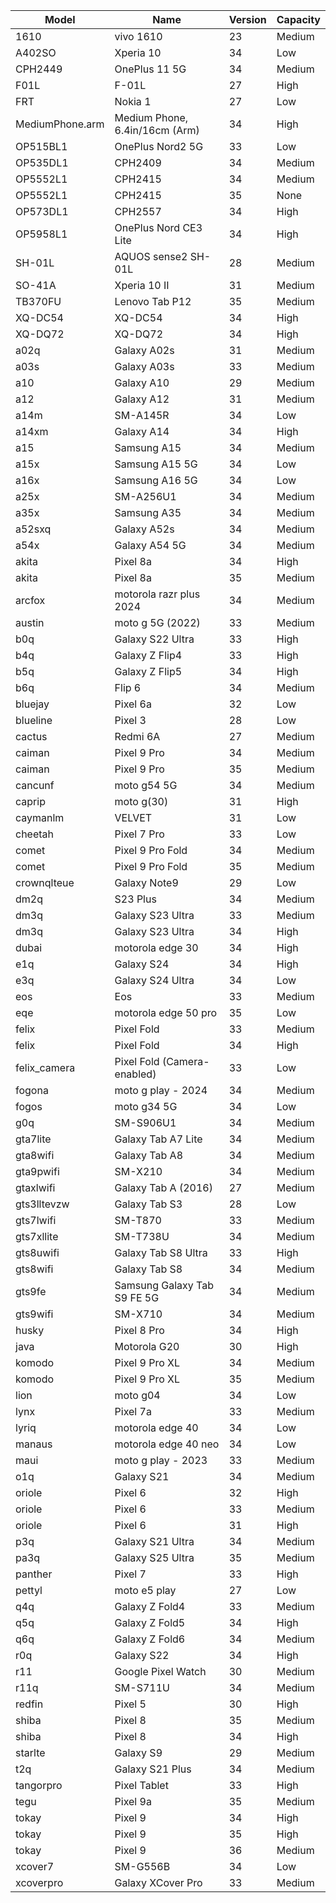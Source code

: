 | Model | Name | Version | Capacity |
| --- | --- | --- | --- |
| 1610 | vivo 1610 | 23 | Medium |
| A402SO | Xperia 10 | 34 | Low |
| CPH2449 | OnePlus 11 5G | 34 | Medium |
| F01L | F-01L | 27 | High |
| FRT | Nokia 1 | 27 | Low |
| MediumPhone.arm | Medium Phone, 6.4in/16cm (Arm) | 34 | High |
| OP515BL1 | OnePlus Nord2 5G | 33 | Low |
| OP535DL1 | CPH2409 | 34 | Medium |
| OP5552L1 | CPH2415 | 34 | Medium |
| OP5552L1 | CPH2415 | 35 | None |
| OP573DL1 | CPH2557 | 34 | High |
| OP5958L1 | OnePlus Nord CE3 Lite | 34 | High |
| SH-01L | AQUOS sense2 SH-01L | 28 | Medium |
| SO-41A | Xperia 10 II | 31 | Medium |
| TB370FU | Lenovo Tab P12 | 35 | Medium |
| XQ-DC54 | XQ-DC54 | 34 | High |
| XQ-DQ72 | XQ-DQ72 | 34 | High |
| a02q | Galaxy A02s | 31 | Medium |
| a03s | Galaxy A03s | 33 | Medium |
| a10 | Galaxy A10 | 29 | Medium |
| a12 | Galaxy A12 | 31 | Medium |
| a14m | SM-A145R | 34 | Low |
| a14xm | Galaxy A14 | 34 | High |
| a15 | Samsung A15 | 34 | Medium |
| a15x | Samsung A15 5G | 34 | Low |
| a16x | Samsung A16 5G | 34 | Low |
| a25x | SM-A256U1 | 34 | Medium |
| a35x | Samsung A35 | 34 | Medium |
| a52sxq | Galaxy A52s | 34 | Medium |
| a54x | Galaxy A54 5G | 34 | Medium |
| akita | Pixel 8a | 34 | High |
| akita | Pixel 8a | 35 | Medium |
| arcfox | motorola razr plus 2024 | 34 | Medium |
| austin | moto g 5G (2022) | 33 | Medium |
| b0q | Galaxy S22 Ultra | 33 | High |
| b4q | Galaxy Z Flip4 | 33 | High |
| b5q | Galaxy Z Flip5 | 34 | High |
| b6q | Flip 6 | 34 | Medium |
| bluejay | Pixel 6a | 32 | Low |
| blueline | Pixel 3 | 28 | Low |
| cactus | Redmi 6A | 27 | Medium |
| caiman | Pixel 9 Pro | 34 | Medium |
| caiman | Pixel 9 Pro | 35 | Medium |
| cancunf | moto g54 5G | 34 | Medium |
| caprip | moto g(30) | 31 | High |
| caymanlm | VELVET | 31 | Low |
| cheetah | Pixel 7 Pro | 33 | Low |
| comet | Pixel 9 Pro Fold | 34 | Medium |
| comet | Pixel 9 Pro Fold | 35 | Medium |
| crownqlteue | Galaxy Note9 | 29 | Low |
| dm2q | S23 Plus | 34 | Medium |
| dm3q | Galaxy S23 Ultra | 33 | Medium |
| dm3q | Galaxy S23 Ultra | 34 | High |
| dubai | motorola edge 30 | 34 | High |
| e1q | Galaxy S24 | 34 | High |
| e3q | Galaxy S24 Ultra | 34 | Low |
| eos | Eos | 33 | Medium |
| eqe | motorola edge 50 pro | 35 | Low |
| felix | Pixel Fold | 33 | Medium |
| felix | Pixel Fold | 34 | High |
| felix_camera | Pixel Fold (Camera-enabled) | 33 | Low |
| fogona | moto g play - 2024 | 34 | Medium |
| fogos | moto g34 5G | 34 | Low |
| g0q | SM-S906U1 | 34 | Medium |
| gta7lite | Galaxy Tab A7 Lite | 34 | Medium |
| gta8wifi | Galaxy Tab A8 | 34 | Medium |
| gta9pwifi | SM-X210 | 34 | Medium |
| gtaxlwifi | Galaxy Tab A (2016) | 27 | Medium |
| gts3lltevzw | Galaxy Tab S3 | 28 | Low |
| gts7lwifi | SM-T870 | 33 | Medium |
| gts7xllite | SM-T738U | 34 | Medium |
| gts8uwifi | Galaxy Tab S8 Ultra | 33 | High |
| gts8wifi | Galaxy Tab S8 | 34 | Medium |
| gts9fe | Samsung Galaxy Tab S9 FE 5G | 34 | Medium |
| gts9wifi | SM-X710 | 34 | Medium |
| husky | Pixel 8 Pro | 34 | High |
| java | Motorola G20 | 30 | High |
| komodo | Pixel 9 Pro XL | 34 | Medium |
| komodo | Pixel 9 Pro XL | 35 | Medium |
| lion | moto g04 | 34 | Low |
| lynx | Pixel 7a | 33 | Medium |
| lyriq | motorola edge 40 | 34 | Low |
| manaus | motorola edge 40 neo | 34 | Low |
| maui | moto g play - 2023 | 33 | Medium |
| o1q | Galaxy S21 | 34 | Medium |
| oriole | Pixel 6 | 32 | High |
| oriole | Pixel 6 | 33 | Medium |
| oriole | Pixel 6 | 31 | High |
| p3q | Galaxy S21 Ultra | 34 | Medium |
| pa3q | Galaxy S25 Ultra | 35 | Medium |
| panther | Pixel 7 | 33 | High |
| pettyl | moto e5 play | 27 | Low |
| q4q | Galaxy Z Fold4 | 33 | Medium |
| q5q | Galaxy Z Fold5 | 34 | High |
| q6q | Galaxy Z Fold6 | 34 | Medium |
| r0q | Galaxy S22 | 34 | High |
| r11 | Google Pixel Watch | 30 | Medium |
| r11q | SM-S711U | 34 | Medium |
| redfin | Pixel 5 | 30 | High |
| shiba | Pixel 8 | 35 | Medium |
| shiba | Pixel 8 | 34 | High |
| starlte | Galaxy S9 | 29 | Medium |
| t2q | Galaxy S21 Plus | 34 | Medium |
| tangorpro | Pixel Tablet | 33 | High |
| tegu | Pixel 9a | 35 | Medium |
| tokay | Pixel 9 | 34 | High |
| tokay | Pixel 9 | 35 | High |
| tokay | Pixel 9 | 36 | Medium |
| xcover7 | SM-G556B | 34 | Low |
| xcoverpro | Galaxy XCover Pro | 33 | Medium |

